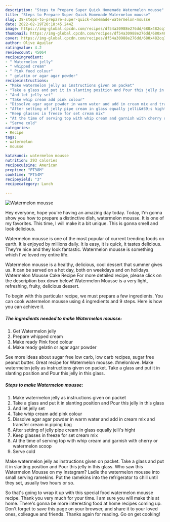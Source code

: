 ```yaml
---
description: "Steps to Prepare Super Quick Homemade Watermelon mousse"
title: "Steps to Prepare Super Quick Homemade Watermelon mousse"
slug: 38-steps-to-prepare-super-quick-homemade-watermelon-mousse
date: 2022-02-19T20:18:45.244Z
image: https://img-global.cpcdn.com/recipes/df54a30988e276dd/680x482cq70/watermelon-mousse-recipe-main-photo.jpg
thumbnail: https://img-global.cpcdn.com/recipes/df54a30988e276dd/680x482cq70/watermelon-mousse-recipe-main-photo.jpg
cover: https://img-global.cpcdn.com/recipes/df54a30988e276dd/680x482cq70/watermelon-mousse-recipe-main-photo.jpg
author: Olive Aguilar
ratingvalue: 4.2
reviewcount: 45064
recipeingredient:
- " Watermelon jelly"
- " whipped cream"
- " Pink food colour"
- " gelatin or agar agar powder"
recipeinstructions:
- "Make watermelon jelly as instructions given on packet"
- "Take a glass and put it in slanting position and Pour this jelly in this glass"
- "And let jelly set"
- "Take whip cream add pink colour"
- "Dissolve agar agar powder in warm water and add in cream mix and transfer cream in piping bag"
- "After setting of jelly pipe cream in glass equally jelli&#39;s hight"
- "Keep glasses in freeze for set cream mix"
- "At the time of serving top with whip cream and garnish with cherry or watermelon scoop"
- "Serve cold"
categories:
- Recipe
tags:
- watermelon
- mousse

katakunci: watermelon mousse 
nutrition: 293 calories
recipecuisine: American
preptime: "PT38M"
cooktime: "PT54M"
recipeyield: "3"
recipecategory: Lunch

---
```



![Watermelon mousse](https://img-global.cpcdn.com/recipes/df54a30988e276dd/680x482cq70/watermelon-mousse-recipe-main-photo.jpg)

Hey everyone, hope you're having an amazing day today. Today, I'm gonna show you how to prepare a distinctive dish, watermelon mousse. It is one of my favorites. This time, I will make it a bit unique. This is gonna smell and look delicious.

Watermelon mousse is one of the most popular of current trending foods on earth. It is enjoyed by millions daily. It is easy, it is quick, it tastes delicious. They're nice and they look fantastic. Watermelon mousse is something which I've loved my entire life.

Watermelon mousse is a healthy, delicious, cool dessert that summer gives us. It can be served on a hot day, both on weekdays and on holidays. Watermelon Mousse Cake Recipe For more detailed recipe, please click on the description box down below! Watermelon Mousse is a very light, refreshing, fruity, delicious dessert.


To begin with this particular recipe, we must prepare a few ingredients. You can cook watermelon mousse using 4 ingredients and 9 steps. Here is how you can achieve it.

<!--inarticleads1-->

##### The ingredients needed to make Watermelon mousse:

1. Get  Watermelon jelly
1. Prepare  whipped cream
1. Make ready  Pink food colour
1. Make ready  gelatin or agar agar powder


See more ideas about sugar free low carb, low carb recipes, sugar free peanut butter. Great recipe for Watermelon mousse. #melonlove. Make watermelon jelly as instructions given on packet. Take a glass and put it in slanting position and Pour this jelly in this glass. 

<!--inarticleads2-->

##### Steps to make Watermelon mousse:

1. Make watermelon jelly as instructions given on packet
1. Take a glass and put it in slanting position and Pour this jelly in this glass
1. And let jelly set
1. Take whip cream add pink colour
1. Dissolve agar agar powder in warm water and add in cream mix and transfer cream in piping bag
1. After setting of jelly pipe cream in glass equally jelli&#39;s hight
1. Keep glasses in freeze for set cream mix
1. At the time of serving top with whip cream and garnish with cherry or watermelon scoop
1. Serve cold


Make watermelon jelly as instructions given on packet. Take a glass and put it in slanting position and Pour this jelly in this glass. Who saw this Watermelon Mousse on my Instagram? Ladle the watermelon mousse into small serving ramekins. Put the ramekins into the refrigerator to chill until they set, usually two hours or so. 

So that's going to wrap it up with this special food watermelon mousse recipe. Thank you very much for your time. I am sure you will make this at home. There's gonna be more interesting food at home recipes coming up. Don't forget to save this page on your browser, and share it to your loved ones, colleague and friends. Thanks again for reading. Go on get cooking!
